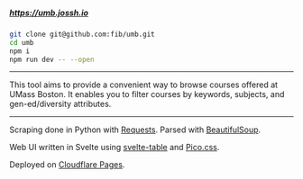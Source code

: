 ##### https://umb.jossh.io

```bash
git clone git@github.com:fib/umb.git
cd umb
npm i
npm run dev -- --open
```

----

This tool aims to provide a convenient way to browse courses offered at UMass Boston. It enables you to filter courses by keywords, subjects, and gen-ed/diversity attributes.

----

Scraping done in Python with [Requests](https://requests.readthedocs.io/en/latest/). Parsed with [BeautifulSoup](https://www.crummy.com/software/BeautifulSoup/bs4/doc/).

Web UI written in Svelte using [svelte-table](https://github.com/dasDaniel/svelte-table) and [Pico.css](https://picocss.com/).

Deployed on [Cloudflare Pages](https://pages.dev).

